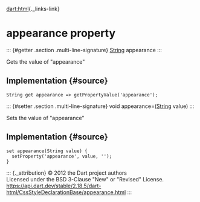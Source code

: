 [dart:html](../../dart-html/dart-html-library){._links-link}

appearance property
===================

::: {#getter .section .multi-line-signature}
[String](../../dart-core/string-class) appearance
:::

Gets the value of \"appearance\"

Implementation {#source}
--------------

``` {.language-dart data-language="dart"}
String get appearance => getPropertyValue('appearance');
```

::: {#setter .section .multi-line-signature}
void appearance=([String](../../dart-core/string-class) value)
:::

Sets the value of \"appearance\"

Implementation {#source}
--------------

``` {.language-dart data-language="dart"}
set appearance(String value) {
  setProperty('appearance', value, '');
}
```

::: {._attribution}
© 2012 the Dart project authors\
Licensed under the BSD 3-Clause \"New\" or \"Revised\" License.\
<https://api.dart.dev/stable/2.18.5/dart-html/CssStyleDeclarationBase/appearance.html>
:::
